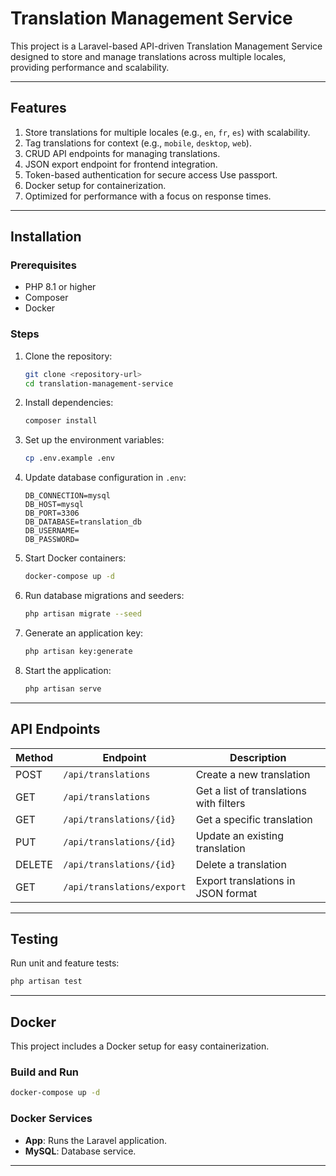 # Translation Management Service

This project is a Laravel-based API-driven Translation Management Service designed to store and manage translations across multiple locales, providing performance and scalability.

---

## Features

1. Store translations for multiple locales (e.g., `en`, `fr`, `es`) with scalability.
2. Tag translations for context (e.g., `mobile`, `desktop`, `web`).
3. CRUD API endpoints for managing translations.
4. JSON export endpoint for frontend integration.
5. Token-based authentication for secure access Use passport.
6. Docker setup for containerization.
7. Optimized for performance with a focus on response times.

---

## Installation

### Prerequisites
- PHP 8.1 or higher
- Composer
- Docker

### Steps

1. Clone the repository:
   ```bash
   git clone <repository-url>
   cd translation-management-service
   ```

2. Install dependencies:
   ```bash
   composer install
   ```

3. Set up the environment variables:
   ```bash
   cp .env.example .env
   ```

4. Update database configuration in `.env`:
   ```env
   DB_CONNECTION=mysql
   DB_HOST=mysql
   DB_PORT=3306
   DB_DATABASE=translation_db
   DB_USERNAME=
   DB_PASSWORD=
   ```

5. Start Docker containers:
   ```bash
   docker-compose up -d
   ```

6. Run database migrations and seeders:
   ```bash
   php artisan migrate --seed
   ```

7. Generate an application key:
   ```bash
   php artisan key:generate
   ```

8. Start the application:
   ```bash
   php artisan serve
   ```

---

## API Endpoints

| Method | Endpoint              | Description                                   |
|--------|-----------------------|-----------------------------------------------|
| POST   | `/api/translations`   | Create a new translation                     |
| GET    | `/api/translations`   | Get a list of translations with filters      |
| GET    | `/api/translations/{id}` | Get a specific translation                  |
| PUT    | `/api/translations/{id}` | Update an existing translation              |
| DELETE | `/api/translations/{id}` | Delete a translation                        |
| GET    | `/api/translations/export` | Export translations in JSON format         |

---

## Testing

Run unit and feature tests:
```bash
php artisan test
```

---

## Docker

This project includes a Docker setup for easy containerization.

### Build and Run
```bash
docker-compose up -d
```

### Docker Services
- **App**: Runs the Laravel application.
- **MySQL**: Database service.

---
